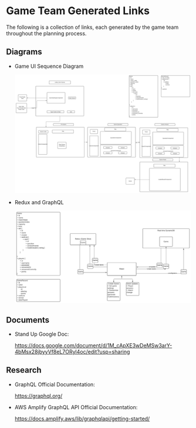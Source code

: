 # Game Team Generated Links

The following is a collection of links, each generated by the game team throughout the planning process.

## Diagrams

- Game UI Sequence Diagram

    ![Game UI Sequence Diagram](https://github.com/revature-quizzard/Documentation/blob/main/Game/GameUISequenceDiagram.svg?raw=true)
    
- Redux and GraphQL

    ![Redux and GraphQL](https://github.com/revature-quizzard/Documentation/blob/main/Game/Redux%20and%20GraphQL.svg?raw=true)

## Documents

- Stand Up Google Doc:

    https://docs.google.com/document/d/1M_cApXE3wDeMSw3arY-4bMsx28jbyyVf8eL7ORyl4oc/edit?usp=sharing

## Research

- GraphQL Official Documentation:

    https://graphql.org/
    
- AWS Amplify GraphQL API Official Documentation:

    https://docs.amplify.aws/lib/graphqlapi/getting-started/
